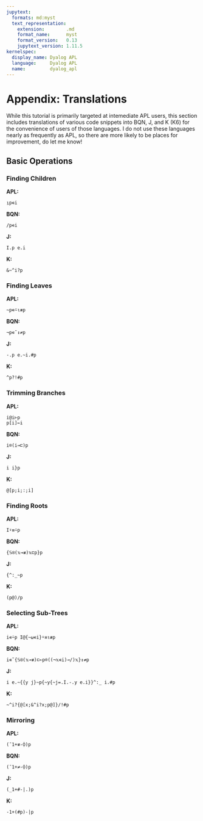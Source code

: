 ```yaml
---
jupytext:
  formats: md:myst
  text_representation:
    extension:        .md
    format_name:      myst
    format_version:   0.13
    jupytext_version: 1.11.5
kernelspec:
  display_name: Dyalog APL
  language:     Dyalog APL
  name:         dyalog_apl
---
```


# Appendix: Translations

While this tutorial is primarily targeted at intemediate APL users, this section includes translations of various code snippets into BQN, J, and K (K6) for the convenience of users of those languages. I do not use these languages nearly as frequently as APL, so there are more likely to be places for improvement, do let me know!

## Basic Operations

### Finding Children

**APL:**

```
⍸p∊i
```

**BQN:**

```
/p∊i
```

**J:**

```
I.p e.i
```

**K:**

```
&~^i?p
```

### Finding Leaves

**APL:**

```
~p∊⍨⍳≢p
```

**BQN:**

```
¬p∊˜↕≠p
```

**J:**

```
-.p e.~i.#p
```

**K:**

```
^p?!#p
```

### Trimming Branches

**APL:**

```
i@i⊢p
p[i]←i
```

**BQN:**

```
i⌾(i⊸⊏)p
```

**J:**

```
i i}p
```

**K:**

```
@[p;i;:;i]
```

### Finding Roots

**APL:**

```
I⍣≡⍨p
```

**BQN:**

```
{𝕊⍟(𝕩⊸≢)𝕩⊏p}p
```

**J:**

```
{^:_~p
```

**K:**

```
(p@)/p
```

### Selecting Sub-Trees

**APL:**

```
i∊⍨p I@{~⍵∊i}⍣≡⍳≢p
```

**BQN:**

```
i∊˜{𝕊⍟(𝕩⊸≢)⊏⟜p⌾((¬𝕩∊i)⊸/)𝕩}↕≠p
```

**J:**

```
i e.~{{y j}~p{~y{~j=.I.-.y e.i}}^:_ i.#p
```

**K:**

```
~^i?{@[x;&^i?x;p@]}/!#p
```

### Mirroring

**APL:**

```
(¯1+≢-⌽)p
```

**BQN:**

```
(¯1+≠-⌽)p
```

**J:**

```
(_1+#-|.)p
```

**K:**

```
-1+(#p)-|p
```
